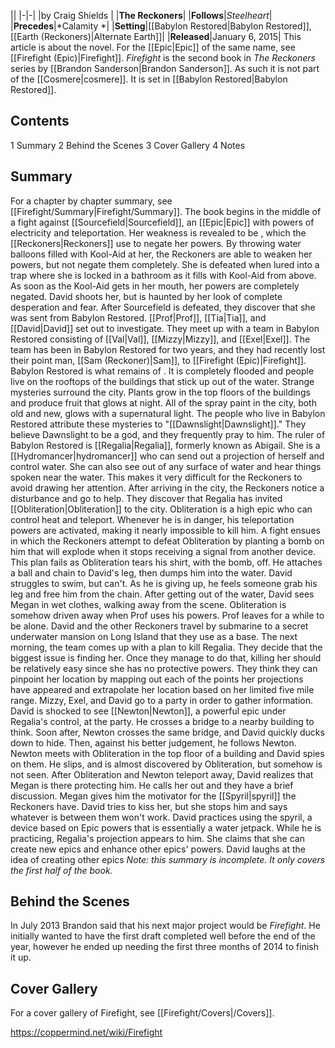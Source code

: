|**<Firefight>**|
|-|-|
|by  Craig Shields |
|**The Reckoners**|
|**Follows**|*Steelheart*|
|**Precedes**|*Calamity *|
|**Setting**|[[Babylon Restored\|Babylon Restored]], [[Earth (Reckoners)\|Alternate Earth]]|
|**Released**|January 6, 2015|
This article is about the novel. For the [[Epic\|Epic]] of the same name, see [[Firefight (Epic)\|Firefight]].
*Firefight* is the second book in *The Reckoners* series by [[Brandon Sanderson\|Brandon Sanderson]]. As such it is not part of the [[Cosmere\|cosmere]].
It is set in [[Babylon Restored\|Babylon Restored]].

## Contents

1 Summary
2 Behind the Scenes
3 Cover Gallery
4 Notes


## Summary
For a chapter by chapter summary, see [[Firefight/Summary\|Firefight/Summary]].
The book begins in the middle of a fight against [[Sourcefield\|Sourcefield]], an [[Epic\|Epic]] with powers of electricity and teleportation. Her weakness is revealed to be , which the [[Reckoners\|Reckoners]] use to negate her powers. By throwing water balloons filled with Kool-Aid at her, the Reckoners are able to weaken her powers, but not negate them completely. She is defeated when lured into a trap where she is locked in a bathroom as it fills with Kool-Aid from above. As soon as the Kool-Aid gets in her mouth, her powers are completely negated. David shoots her, but is haunted by her look of complete desperation and fear.
After Sourcefield is defeated, they discover that she was sent from Babylon Restored. [[Prof\|Prof]], [[Tia\|Tia]], and [[David\|David]] set out to investigate. They meet up with a team in Babylon Restored consisting of [[Val\|Val]], [[Mizzy\|Mizzy]], and [[Exel\|Exel]]. The team has been in Babylon Restored for two years, and they had recently lost their point man, [[Sam (Reckoner)\|Sam]], to [[Firefight (Epic)\|Firefight]].
Babylon Restored is what remains of . It is completely flooded and people live on the rooftops of the buildings that stick up out of the water. Strange mysteries surround the city. Plants grow in the top floors of the buildings and produce fruit that glows at night. All of the spray paint in the city, both old and new, glows with a supernatural light. The people who live in Babylon Restored attribute these mysteries to "[[Dawnslight\|Dawnslight]]." They believe Dawnslight to be a god, and they frequently pray to him.
The ruler of Babylon Restored is [[Regalia\|Regalia]], formerly known as Abigail. She is a [[Hydromancer\|hydromancer]] who can send out a projection of herself and control water. She can also see out of any surface of water and hear things spoken near the water. This makes it very difficult for the Reckoners to avoid drawing her attention.
After arriving in the city, the Reckoners notice a disturbance and go to help. They discover that Regalia has invited [[Obliteration\|Obliteration]] to the city. Obliteration is a high epic who can control heat and teleport. Whenever he is in danger, his teleportation powers are activated, making it nearly impossible to kill him.
A fight ensues in which the Reckoners attempt to defeat Obliteration by planting a bomb on him that will explode when it stops receiving a signal from another device. This plan fails as Obliteration tears his shirt, with the bomb, off. He attaches a ball and chain to David's leg, then dumps him into the water. David struggles to swim, but can't. As he is giving up, he feels someone grab his leg and free him from the chain. After getting out of the water, David sees Megan in wet clothes, walking away from the scene.
Obliteration is somehow driven away when Prof uses his powers. Prof leaves for a while to be alone. David and the other Reckoners travel by submarine to a secret underwater mansion on Long Island that they use as a base.
The next morning, the team comes up with a plan to kill Regalia. They decide that the biggest issue is finding her. Once they manage to do that, killing her should be relatively easy since she has no protective powers. They think they can pinpoint her location by mapping out each of the points her projections have appeared and extrapolate her location based on her limited five mile range.
Mizzy, Exel, and David go to a party in order to gather information. David is shocked to see [[Newton\|Newton]], a powerful epic under Regalia's control, at the party. He crosses a bridge to a nearby building to think. Soon after, Newton crosses the same bridge, and David quickly ducks down to hide. Then, against his better judgement, he follows Newton.
Newton meets with Obliteration in the top floor of a building and David spies on them. He slips, and is almost discovered by Obliteration, but somehow is not seen. After Obliteration and Newton teleport away, David realizes that Megan is there protecting him. He calls her out and they have a brief discussion. Megan gives him the motivator for the [[Spyril\|spyril]] the Reckoners have. David tries to kiss her, but she stops him and says whatever is between them won't work.
David practices using the spyril, a device based on Epic powers that is essentially a water jetpack. While he is practicing, Regalia's projection appears to him. She claims that she can create new epics and enhance other epics' powers. David laughs at the idea of creating other epics
*Note: this summary is incomplete. It only covers the first half of the book.*

## Behind the Scenes
In July 2013 Brandon said that his next major project would be *Firefight*. He initially wanted to have the first draft completed well before the end of the year, however he ended up needing the first three months of 2014 to finish it up.

## Cover Gallery
For a cover gallery of Firefight, see [[Firefight/Covers\|/Covers]].


https://coppermind.net/wiki/Firefight